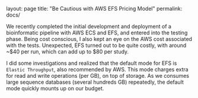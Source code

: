 layout: page
title: "Be Cautious with AWS EFS Pricing Model"
permalink: docs/

We recently completed the initial development and deployment of a bioinformatic pipeline with AWS ECS and EFS, and entered into the testing phase. Being cost conscious, I also kept an eye on the AWS cost associated with the tests. 
Unexpected, EFS turned out to be quite costly, with around ~$40 per run, which can add up to $80 per study.  

I did some investigations and realized that the default mode for EFS is `Elastic Throughput`, also recommended by AWS. This mode charges extra for read and write operations (per GB), on top of storage. As we consumes large sequence databases 
(several hundreds GB) repeatedly, the default mode quickly mounts up on our budget.  
